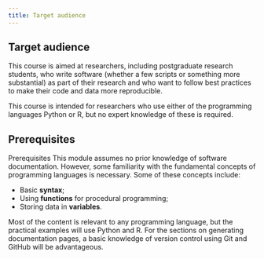 ```yaml
---
title: Target audience
---
```


## Target audience

This course is aimed at researchers, including postgraduate research students, who write software (whether a few scripts or something more substantial) as part of their research and who want to follow best practices to make their code and data more reproducible.

This course is intended for researchers who use either of the programming languages Python or R, but no expert knowledge of these is required.

## Prerequisites

Prerequisites
This module assumes no prior knowledge of software documentation. However, some familiarity with the fundamental concepts of programming languages is necessary. Some of these concepts include:

- Basic **syntax**;
- Using **functions** for procedural programming;
- Storing data in **variables**.

Most of the content is relevant to any programming language, but the practical examples will use Python and R. For the sections on generating documentation pages, a basic knowledge of version control using Git and GitHub will be advantageous.
